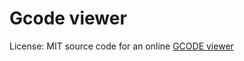 # Gcode viewer

License: MIT
source code for an online [GCODE viewer](https://gcode-visualizer.pages.dev/)